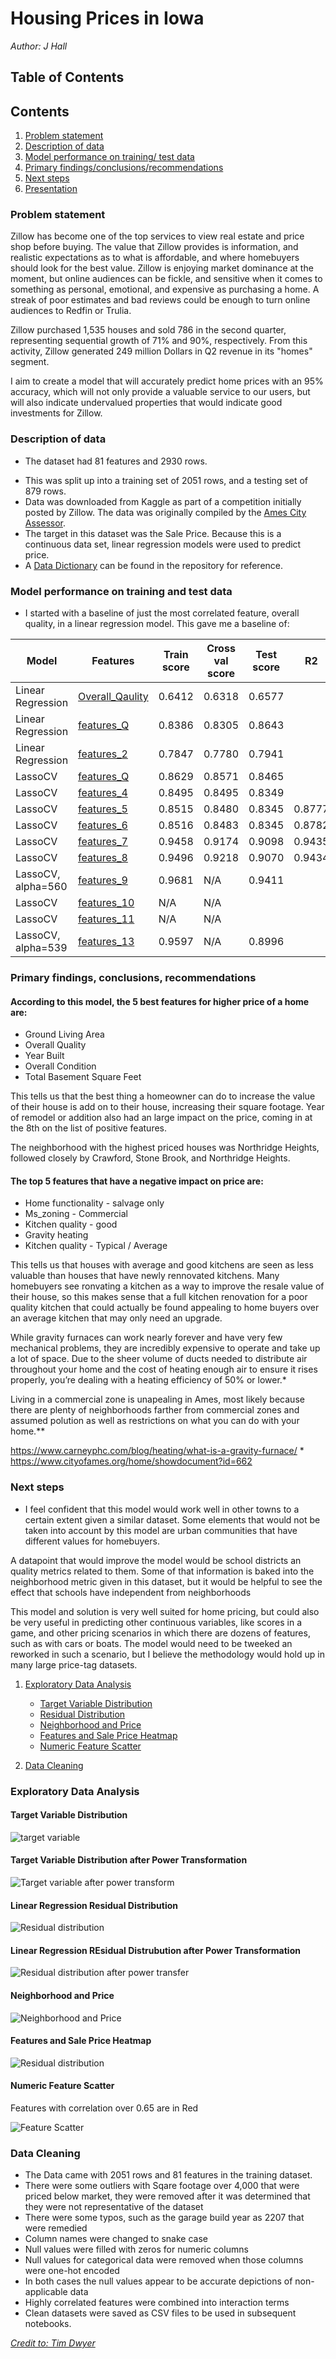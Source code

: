 
# Housing Prices in Iowa
_Author: J Hall_

## Table of Contents

## Contents

1. [Problem statement](#Problem-statement)
2. [Description of data](#Description-of-data)
3. [Model performance on training/ test data](#Model-performance-on-training-and-test-data)
4. [Primary findings/conclusions/recommendations](#Primary-findings,-conclusions,-recommendations)
5. [Next steps](#Next-steps)
6. [Presentation](./Housing_Prices_Presentation_for_Zillow.pdf)


### Problem statement
Zillow has become one of the top services to view real estate and price shop before buying.  The value that Zillow provides is information, and realistic expectations as to what is affordable, and where homebuyers should look for the best value.  Zillow is enjoying market dominance at the moment, but online audiences can be fickle, and sensitive when it comes to something as personal, emotional, and expensive as purchasing a home.  A streak of poor estimates and bad reviews could be enough to turn online audiences to Redfin or Trulia.

Zillow purchased 1,535 houses and sold 786 in the second quarter, representing sequential growth of 71% and 90%, respectively. From this activity, Zillow generated 249 million Dollars in Q2 revenue in its "homes" segment.
    
I aim to create a model that will accurately predict home prices with an 95% accuracy, which will not only provide a valuable service to our users, but will also indicate undervalued properties that would indicate good investments for Zillow. 
### Description of data
* The dataset had 81 features and 2930 rows.
- This was split up into a training set of 2051 rows, and a testing set of 879 rows.
- Data was downloaded from Kaggle as part of a competition initially posted by Zillow.  The data was originally compiled by the [Ames City Assessor](http://www.cityofames.org/assessor/ "Ames City Assessor").
- The target in this dataset was the Sale Price.  Because this is a continuous data set, linear regression models were used to predict price.
- A [Data Dictionary](../datasets/Data_Dictionary.md) can be found in the repository for reference.

### Model performance on training and test data
- I started with a baseline of just the most correlated feature, overall quality, in a linear regression model.  This gave me a baseline of:


| Model              | Features                     | Train score | Cross val score | Test score | R2     |
|--------------------|------------------------------|-------------|-----------------|------------|--------|
| Linear Regression  | [Overall_Qaulity](./code/02_Preprocessing_and_Feature_Engineering.ipynb#baseline) | 0.6412      | 0.6318          | 0.6577     |        |
| Linear Regression  | [features_Q](./code/02_Preprocessing_and_Feature_Engineering.ipynb#features_Q)    | 0.8386      | 0.8305          | 0.8643     |        |
| Linear Regression  | [features_2](./code/02_Preprocessing_and_Feature_Engineering.ipynb#features_2)    | 0.7847    | 0.7780          | 0.7941     |        |
| LassoCV            | [features_Q](./code/02_Preprocessing_and_Feature_Engineering.ipynb#lasso_Q)       | 0.8629      | 0.8571          | 0.8465     |        |
| LassoCV            | [features_4](./code/02_Preprocessing_and_Feature_Engineering.ipynb#lasso_4)       | 0.8495      | 0.8495          | 0.8349     |        |
| LassoCV            | [features_5](./code/02_Preprocessing_and_Feature_Engineering.ipynb#lasso_5)       | 0.8515      | 0.8480          | 0.8345     | 0.8777 |
| LassoCV            | [features_6](./code/02_Preprocessing_and_Feature_Engineering.ipynb#lasso_6)       | 0.8516      | 0.8483          | 0.8345     | 0.8782 |
| LassoCV            | [features_7](./code/02_Preprocessing_and_Feature_Engineering.ipynb#lasso_7)       | 0.9458      | 0.9174          | 0.9098     | 0.9435 |
| LassoCV            | [features_8](./code/02_Preprocessing_and_Feature_Engineering.ipynb#lasso_8)       | 0.9496      | 0.9218          | 0.9070     | 0.9434 |
| LassoCV, alpha=560 | [features_9](./code/02_Preprocessing_and_Feature_Engineering.ipynb#lasso_9)       | 0.9681      |  N/A               | 0.9411     |        |
| LassoCV            | [features_10](./code/02_Preprocessing_and_Feature_Engineering.ipynb#lasso_10)     | N/A            |  N/A               |            |        |
| LassoCV            | [features_11](./code/02_Preprocessing_and_Feature_Engineering.ipynb#lasso_11)     | N/A       |      N/A           |            |        |
| LassoCV, alpha=539  | [features_13](./code/02_Preprocessing_and_Feature_Engineering.ipynb#lasso_13)     |0.9597    |   N/A              | 0.8996           |        |


    
### Primary findings, conclusions, recommendations
#### According to this model, the 5 best features for higher price of a home are:

- Ground Living Area
- Overall Quality
- Year Built
- Overall Condition
- Total Basement Square Feet

This tells us that the best thing a homeowner can do to increase the value of their house is add on to their house, increasing their square footage. Year of remodel or addition also had an large impact on the price, coming in at the 8th on the list of positive features.

The neighborhood with the highest priced houses was Northridge Heights, followed closely by Crawford, Stone Brook, and Northridge Heights.

#### The top 5 features that have a negative impact on price are:

- Home functionality - salvage only
- Ms_zoning - Commercial
- Kitchen quality - good
- Gravity heating
- Kitchen quality - Typical / Average

This tells us that houses with average and good kitchens are seen as less valuable than houses that have newly rennovated kitchens. Many homebuyers see ronvating a kitchen as a way to improve the resale value of their house, so this makes sense that a full kitchen renovation for a poor quality kitchen that could actually be found appealing to home buyers over an average kitchen that may only need an upgrade.

While gravity furnaces can work nearly forever and have very few mechanical problems, they are incredibly expensive to operate and take up a lot of space. Due to the sheer volume of ducts needed to distribute air throughout your home and the cost of heating enough air to ensure it rises properly, you’re dealing with a heating efficiency of 50% or lower.*

Living in a commercial zone is unapealing in Ames, most likely because there are plenty of neighborhoods farther from commercial zones and assumed polution as well as restrictions on what you can do with your home.**



https://www.carneyphc.com/blog/heating/what-is-a-gravity-furnace/ * https://www.cityofames.org/home/showdocument?id=662
### Next steps
- I feel confident that this model would work well in other towns to a certain extent given a similar dataset. Some elements that would not be taken into account by this model are urban communities that have different values for homebuyers.

A datapoint that would improve the model would be school districts an quality metrics related to them. Some of that information is baked into the neighborhood metric given in this dataset, but it would be helpful to see the effect that schools have independent from neighborhoods

This model and solution is very well suited for home pricing, but could also be very useful in predicting other continuous variables, like scores in a game, and other pricing scenarios in which there are dozens of features, such as with cars or boats.  The model would need to be tweeked an reworked in such a scenario, but I believe the methodology would hold up in many large price-tag datasets.


1. [Exploratory Data Analysis](#Exploratory-Data-Analysis)
    - [Target Variable Distribution](#Target-Variable-Distribution)
    - [Residual Distribution](#Linear-Regression-Residual-Distribution)
    - [Neighborhood and Price](#Neighborhood-and-Price)
    - [Features and Sale Price Heatmap](#Features-and-Sale-Price-Heatmap)
    - [Numeric Feature Scatter](#Numeric-Feature-Scatter)
    
2. [Data Cleaning](#Data-Cleaning)

### Exploratory Data Analysis

#### Target Variable Distribution

![target variable](./images/download.png)

#### Target Variable Distribution after Power Transformation

![Target variable after power transform](./images/download.png)

#### Linear Regression Residual Distribution

![Residual distribution](./images/pre_scatter.png)

#### Linear Regression REsidual Distrubution after Power Transformation

![Residual distribution after power transfer](./images/post_scatter.png)

#### Neighborhood and Price

![Neighborhood and Price](./images/Neighborhoods_boxplot.png)

#### Features and Sale Price Heatmap

![Residual distribution](./images/heatmap_saleprice.png)

#### Numeric Feature Scatter

Features with correlation over 0.65 are in Red

![Feature Scatter](./images/feature_scatter.png)

### Data Cleaning

- The Data came with 2051 rows and 81 features in the training dataset.
- There were some outliers with Sqare footage over 4,000 that were priced below market, they were removed after it was determined that they were not representative of the dataset
- There were some typos, such as the garage build year as 2207 that were remedied
- Column names were changed to snake case
- Null values were filled with zeros for numeric columns
- Null values for categorical data were removed when those columns were one-hot encoded
- In both cases the null values appear to be accurate depictions of non-applicable data
- Highly correlated features were combined into interaction terms
- Clean datasets were saved as CSV files to be used in subsequent notebooks.

[_Credit to: Tim Dwyer_](https://git.generalassemb.ly/DSI-US-9/style_guide)
